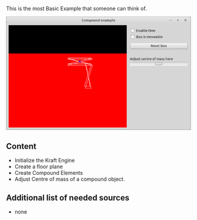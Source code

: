 This is the most Basic Example that someone can think of.

![](preview.png)

## Content
- Initialize the Kraft Engine
- Create a floor plane
- Create Compound Elements
- Adjust Centre of mass of a compound object.

## Additional list of needed sources
- none

